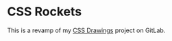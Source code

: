 # CSS Rockets
This is a revamp of my [CSS Drawings](https://gitlab.com/Yappydog/css-drawings) project on GitLab.
